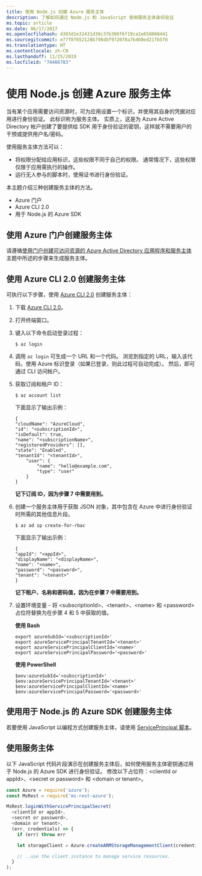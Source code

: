 ```yaml
---
title: 使用 Node.js 创建 Azure 服务主体
description: 了解如何通过 Node.js 和 JavaScript 使用服务主体身份验证
ms.topic: article
ms.date: 06/17/2017
ms.openlocfilehash: 4303d1e31431d38c37b300f6f19ca1e658008441
ms.sourcegitcommit: e77f8f652128b798dbf972078a7b460ed21fb5f8
ms.translationtype: HT
ms.contentlocale: zh-CN
ms.lasthandoff: 11/25/2019
ms.locfileid: "74466783"
---
```

# <a name="create-an-azure-service-principal-with-nodejs"></a>使用 Node.js 创建 Azure 服务主体 

当有某个应用需要访问资源时，可为应用设置一个标识，并使用其自身的凭据对应用进行身份验证。 此标识称为服务主体。  实质上，这是为 Azure Active Directory 帐户创建了要提供给 SDK 用于身份验证的密钥，这样就不需要用户的干预或提供用户名/密码。

使用服务主体方法可以：
- 将权限分配给应用标识，这些权限不同于自己的权限。 通常情况下，这些权限仅限于应用需执行的操作。
- 运行无人参与的脚本时，使用证书进行身份验证。

本主题介绍三种创建服务主体的方法。

- Azure 门户
- Azure CLI 2.0
- 用于 Node.js 的 Azure SDK

## <a name="create-a-service-principal-using-the-azure-portal"></a>使用 Azure 门户创建服务主体

请遵循[使用门户创建可访问资源的 Azure Active Directory 应用程序和服务主体](https://azure.microsoft.com/documentation/articles/resource-group-create-service-principal-portal/)主题中所述的步骤来生成服务主体。

## <a name="create-a-service-principal-using-the-azure-cli-20"></a>使用 Azure CLI 2.0 创建服务主体

可执行以下步骤，使用 [Azure CLI 2.0](/cli/azure/install-az-cli2) 创建服务主体：

1. 下载 [Azure CLI 2.0](/cli/azure/install-az-cli2)。

2. 打开终端窗口。

3. 键入以下命令启动登录过程：

    ```shell
    $ az login
    ```

4. 调用 `az login` 可生成一个 URL 和一个代码。 浏览到指定的 URL，输入该代码，使用 Azure 标识登录（如果已登录，则此过程可自动完成）。 然后，即可通过 CLI 访问帐户。

5. 获取订阅和租户 ID：

    ```shell
    $ az account list
    ```

    下面显示了输出示例：

    ```shell
    {
    "cloudName": "AzureCloud",
    "id": "<subscriptionId>",
    "isDefault": true,
    "name": "<subscriptionName>",
    "registeredProviders": [],
    "state": "Enabled",
    "tenantId": "<tenantId>",
        "user": {
            "name": "hello@example.com",
            "type": "user"
        }
    }
    ```

    **记下订阅 ID，因为步骤 7 中需要用到。**

6. 创建一个服务主体用于获取 JSON 对象，其中包含在 Azure 中进行身份验证时所需的其他信息片段。

    ```shell
    $ az ad sp create-for-rbac
    ```

    下面显示了输出示例：

    ```shell
    {
    "appId": "<appId>",
    "displayName": "<displayName>",
    "name": "<name>",
    "password": "<password>",
    "tenant": "<tenant>"
    }
    ```

    **记下租户、名称和密码值，因为在步骤 7 中需要用到。**

7. 设置环境变量 - 将 &lt;subscriptionId>、&lt;tenant>、&lt;name> 和 &lt;password> 占位符替换为在步骤 4 和 5 中获取的值。 

    **使用 Bash**

    ```shell
    export azureSubId='<subscriptionId>'
    export azureServicePrincipalTenantId='<tenant>'
    export azureServicePrincipalClientId='<name>'
    export azureServicePrincipalPassword='<password>'
    ```

    **使用 PowerShell**

    ```shell
    $env:azureSubId='<subscriptionId>'
    $env:azureServicePrincipalTenantId='<tenant>'
    $env:azureServicePrincipalClientId='<name>'
    $env:azureServicePrincipalPassword='<password>'
    ```

## <a name="create-a-service-principal-using-the-azure-sdk-for-nodejs"></a>使用用于 Node.js 的 Azure SDK 创建服务主体

若要使用 JavaScript 以编程方式创建服务主体，请使用 [ServicePrincipal 脚本](https://github.com/Azure/azure-sdk-for-node/tree/master/Documentation/ServicePrincipal)。   

## <a name="using-the-service-principal"></a>使用服务主体

以下 JavaScript 代码片段演示在创建服务主体后，如何使用服务主体密钥通过用于 Node.js 的 Azure SDK 进行身份验证。 修改以下占位符：&lt;clientId or appId>、&lt;secret or password> 和 &lt;domain or tenant>。

```javascript
const Azure = require('azure');
const MsRest = require('ms-rest-azure');

MsRest.loginWithServicePrincipalSecret(
  <clientId or appId>,
  <secret or password>,
  <domain or tenant>,
  (err, credentials) => {
    if (err) throw err

    let storageClient = Azure.createARMStorageManagementClient(credentials, '<azure-subscription-id>');

    // ..use the client instance to manage service resources.
  }
);
```
